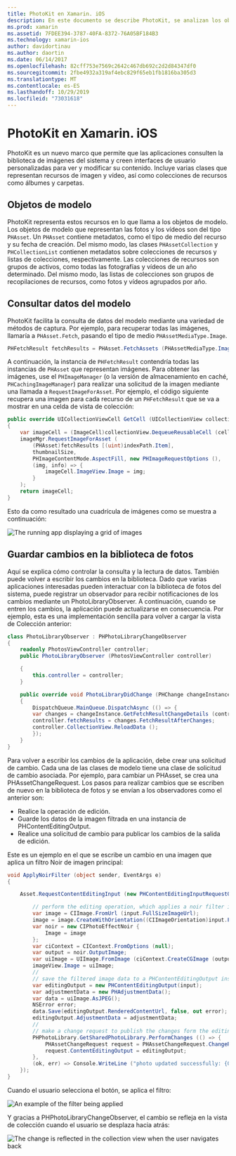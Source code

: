 ```yaml
---
title: PhotoKit en Xamarin. iOS
description: En este documento se describe PhotoKit, se analizan los objetos de modelo, se consultan los datos del modelo y se guardan los cambios en la biblioteca de fotos.
ms.prod: xamarin
ms.assetid: 7FDEE394-3787-40FA-8372-76A05BF184B3
ms.technology: xamarin-ios
author: davidortinau
ms.author: daortin
ms.date: 06/14/2017
ms.openlocfilehash: 82cff753e7569c2642c467db692c2d2d84347df0
ms.sourcegitcommit: 2fbe4932a319af4ebc829f65eb1fb1816ba305d3
ms.translationtype: MT
ms.contentlocale: es-ES
ms.lasthandoff: 10/29/2019
ms.locfileid: "73031618"
---
```

# <a name="photokit-in-xamarinios"></a>PhotoKit en Xamarin. iOS

PhotoKit es un nuevo marco que permite que las aplicaciones consulten la biblioteca de imágenes del sistema y creen interfaces de usuario personalizadas para ver y modificar su contenido. Incluye varias clases que representan recursos de imagen y vídeo, así como colecciones de recursos como álbumes y carpetas.

## <a name="model-objects"></a>Objetos de modelo

PhotoKit representa estos recursos en lo que llama a los objetos de modelo. Los objetos de modelo que representan las fotos y los vídeos son del tipo `PHAsset`. Un `PHAsset` contiene metadatos, como el tipo de medio del recurso y su fecha de creación.
Del mismo modo, las clases `PHAssetCollection` y `PHCollectionList` contienen metadatos sobre colecciones de recursos y listas de colecciones, respectivamente. Las colecciones de recursos son grupos de activos, como todas las fotografías y vídeos de un año determinado. Del mismo modo, las listas de colecciones son grupos de recopilaciones de recursos, como fotos y vídeos agrupados por año.

## <a name="querying-model-data"></a>Consultar datos del modelo

PhotoKit facilita la consulta de datos del modelo mediante una variedad de métodos de captura. Por ejemplo, para recuperar todas las imágenes, llamaría a `PHAsset.Fetch`, pasando el tipo de medio `PHAssetMediaType.Image`.

```csharp
PHFetchResult fetchResults = PHAsset.FetchAssets (PHAssetMediaType.Image, null);
```

A continuación, la instancia de `PHFetchResult` contendría todas las instancias de `PHAsset` que representan imágenes. Para obtener las imágenes, use el `PHImageManager` (o la versión de almacenamiento en caché, `PHCachingImageManager`) para realizar una solicitud de la imagen mediante una llamada a `RequestImageForAsset`. Por ejemplo, el código siguiente recupera una imagen para cada recurso de un `PHFetchResult` que se va a mostrar en una celda de vista de colección:

```csharp
public override UICollectionViewCell GetCell (UICollectionView collectionView, NSIndexPath indexPath)
{
    var imageCell = (ImageCell)collectionView.DequeueReusableCell (cellId, indexPath);
    imageMgr.RequestImageForAsset (
        (PHAsset)fetchResults [(uint)indexPath.Item],
        thumbnailSize,
        PHImageContentMode.AspectFill, new PHImageRequestOptions (),
        (img, info) => {
            imageCell.ImageView.Image = img;
        }
    );
    return imageCell;
}
```

Esto da como resultado una cuadrícula de imágenes como se muestra a continuación:

![](photokit-images/image4.png "The running app displaying a grid of images")

## <a name="saving-changes-to-the-photo-library"></a>Guardar cambios en la biblioteca de fotos

Aquí se explica cómo controlar la consulta y la lectura de datos. También puede volver a escribir los cambios en la biblioteca. Dado que varias aplicaciones interesadas pueden interactuar con la biblioteca de fotos del sistema, puede registrar un observador para recibir notificaciones de los cambios mediante un PhotoLibraryObserver. A continuación, cuando se entren los cambios, la aplicación puede actualizarse en consecuencia. Por ejemplo, esta es una implementación sencilla para volver a cargar la vista de Colección anterior:

```csharp
class PhotoLibraryObserver : PHPhotoLibraryChangeObserver
{
    readonly PhotosViewController controller;
    public PhotoLibraryObserver (PhotosViewController controller)

    {
        this.controller = controller;
    }

    public override void PhotoLibraryDidChange (PHChange changeInstance)
    {
        DispatchQueue.MainQueue.DispatchAsync (() => {
        var changes = changeInstance.GetFetchResultChangeDetails (controller.fetchResults);
        controller.fetchResults = changes.FetchResultAfterChanges;
        controller.CollectionView.ReloadData ();
        });
    }
}
```

Para volver a escribir los cambios de la aplicación, debe crear una solicitud de cambio. Cada una de las clases de modelo tiene una clase de solicitud de cambio asociada. Por ejemplo, para cambiar un PHAsset, se crea una PHAssetChangeRequest. Los pasos para realizar cambios que se escriben de nuevo en la biblioteca de fotos y se envían a los observadores como el anterior son:

- Realice la operación de edición.
- Guarde los datos de la imagen filtrada en una instancia de PHContentEditingOutput.
- Realice una solicitud de cambio para publicar los cambios de la salida de edición.

Este es un ejemplo en el que se escribe un cambio en una imagen que aplica un filtro Noir de imagen principal:

```csharp
void ApplyNoirFilter (object sender, EventArgs e)
{

    Asset.RequestContentEditingInput (new PHContentEditingInputRequestOptions (), (input, options) => {

        // perform the editing operation, which applies a noir filter in this case
        var image = CIImage.FromUrl (input.FullSizeImageUrl);
        image = image.CreateWithOrientation((CIImageOrientation)input.FullSizeImageOrientation);
        var noir = new CIPhotoEffectNoir {
            Image = image
        };
        var ciContext = CIContext.FromOptions (null);
        var output = noir.OutputImage;
        var uiImage = UIImage.FromImage (ciContext.CreateCGImage (output, output.Extent));
        imageView.Image = uiImage;
        //
        // save the filtered image data to a PHContentEditingOutput instance
        var editingOutput = new PHContentEditingOutput(input);
        var adjustmentData = new PHAdjustmentData();
        var data = uiImage.AsJPEG();
        NSError error;
        data.Save(editingOutput.RenderedContentUrl, false, out error);
        editingOutput.AdjustmentData = adjustmentData;
        //
        // make a change request to publish the changes form the editing output
        PHPhotoLibrary.GetSharedPhotoLibrary.PerformChanges (() => {
            PHAssetChangeRequest request = PHAssetChangeRequest.ChangeRequest(Asset);
            request.ContentEditingOutput = editingOutput;
        },
        (ok, err) => Console.WriteLine ("photo updated successfully: {0}", ok));
    });
}
```

Cuando el usuario selecciona el botón, se aplica el filtro:

![](photokit-images/image5.png "An example of the filter being applied")

Y gracias a PHPhotoLibraryChangeObserver, el cambio se refleja en la vista de colección cuando el usuario se desplaza hacia atrás:

![](photokit-images/image6.png "The change is reflected in the collection view when the user navigates back")
